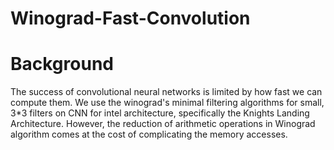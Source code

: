 # Winograd-Fast-Convolution
# Background
The success of convolutional neural networks is limited by how fast we can compute them. We use the winograd's minimal filtering algorithms for small, 3*3 filters on CNN for intel architecture, specifically the Knights Landing Architecture. However, the reduction of arithmetic operations in Winograd algorithm comes at the cost of complicating the memory accesses.

